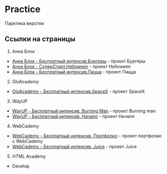 # Practice
Парктика верстки

## Ссылки на страницы

1. Анна Блок
  * [Анна Блок - Бесплатный  интенсив.Бургеры](/TypeVerstal/Burgery/site/index.html) - проект Бургеры
  * [Анна Блок - СуперСтарт.Helloween](/TypeVerstal/SuperStart/helloween/index.html) - проект Helloween
  * [Анна Блок - Бесплатный  интенсив.Пицца](/TypeVerstal/Pizza/index.html) - проект Пицца
2. GloAcademy
  * [GloAcademy - Бесплатный  интенсив.SpaceX](/GloAcademy/SpaceX/index.html) - проект SpaceX
3. WayUP
  * [WayUP - Бесплатный  интенсив. Burning Man](/WayUP/BurningMan/index.html) - проект Burning man
  * [WayUP - Бесплатный  интенсив. Начало](/WayUP/VerstkaBegin/Site/index.html) - проект Начало
4. WebCademy
  * [WebCademy - Бесплатный интенсив. Портфолио](/WebCademy/CreateSite/index.html) - проект портфолио с WebCademy
  * [WebCademy - Бесплатный интенсив. Juice](/WebCademy/Juice/index.html) - проект Juice
5. HTML Academy
  * Develop

 


